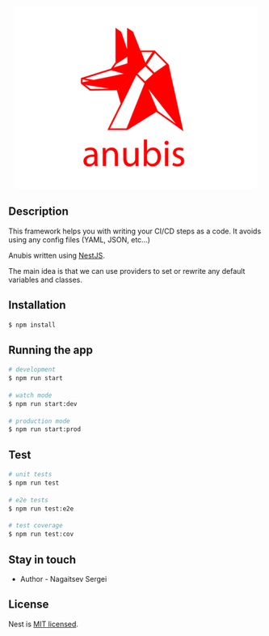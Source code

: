<p align="center">
  <a href="https://github.com/xvs32x/anubis" target="blank"><img src="https://raw.githubusercontent.com/xvs32x/anubis/main/src/assets/logo/anubis.svg" width="480" alt="Nest Logo" /></a>
</p>

## Description

This framework helps you with writing your CI/CD steps as a code. It avoids using any config files (YAML, JSON, etc...)

Anubis written using <a href="https://nestjs.com" target="_blank">NestJS</a>.

The main idea is that we can use providers to set or rewrite any default variables and classes.

## Installation

```bash
$ npm install
```

## Running the app

```bash
# development
$ npm run start

# watch mode
$ npm run start:dev

# production mode
$ npm run start:prod
```

## Test

```bash
# unit tests
$ npm run test

# e2e tests
$ npm run test:e2e

# test coverage
$ npm run test:cov
```

## Stay in touch

- Author - Nagaitsev Sergei

## License

Nest is [MIT licensed](LICENSE).
